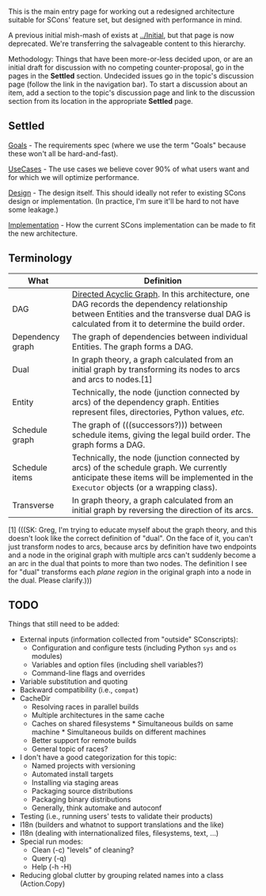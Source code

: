 This is the main entry page for working out a redesigned architecture suitable for SCons' feature set, but designed with performance in mind. 

A previous initial mish-mash of exists at [../Initial](DeveloperGuide/ReArchitecture/Initial), but that page is now deprecated.  We're transferring the salvageable content to this hierarchy. 

Methodology:  Things that have been more-or-less decided upon, or are an initial draft for discussion with no competing counter-proposal, go in the pages in the **Settled** section.  Undecided issues go in the topic's discussion page (follow the link in the navigation bar).  To start a discussion about an item, add a section to the topic's discussion page and link to the discussion section from its location in the appropriate **Settled** page. 


## Settled

[Goals](DeveloperGuide/ReArchitecture/Goals) - The requirements spec (where we use the term "Goals" because these won't all be hard-and-fast). 

[UseCases](DeveloperGuide/ReArchitecture/UseCases) - The use cases we believe cover 90% of what users want and for which we will optimize performance. 

[Design](DeveloperGuide/ReArchitecture/Design) - The design itself.  This should ideally not refer to existing SCons design or implementation.  (In practice, I'm sure it'll be hard to not have some leakage.) 

[Implementation](DeveloperGuide/ReArchitecture/Implementation) - How the current SCons implementation can be made to fit the new architecture. 


## Terminology
| What | Definition |
|------|------------|
| DAG  |  [Directed Acyclic Graph](http://en.wikipedia.org/wiki/Directed_acyclic_graph).  In this architecture, one DAG records the dependency relationship between Entities and the transverse dual DAG is calculated from it to determine the build order. 
| Dependency graph  |  The graph of dependencies between individual Entities.  The graph forms a DAG. 
| Dual  |  In graph theory, a graph calculated from an initial graph by transforming its nodes to arcs and arcs to nodes.[1] 
| Entity  |  Technically, the node (junction connected by arcs) of the dependency graph.  Entities represent files, directories, Python values, _etc._ 
| Schedule graph  |  The graph of (((successors?))) between schedule items, giving the legal build order.  The graph forms a DAG. 
| Schedule items  |  Technically, the node (junction connected by arcs) of the schedule graph.  We currently anticipate these items will be implemented in the `Executor` objects (or a wrapping class). 
| Transverse  |  In graph theory, a graph calculated from an initial graph by reversing the direction of its arcs. 


[1] (((SK:  Greg, I'm trying to educate myself about the graph theory, and this doesn't look like the correct definition of "dual".  On the face of it, you can't just transform nodes to arcs, because arcs by definition have two endpoints and a node in the original graph with multiple arcs can't suddenly become a an arc in the dual that points to more than two nodes.  The definition I see for "dual" transforms each _plane region_ in the original graph into a node in the dual.  Please clarify.)))  


## TODO

Things that still need to be added: 

* External inputs (information collected from "outside" SConscripts): 
     * Configuration and configure tests (including Python `sys` and `os` modules) 
     * Variables and option files (including shell variables?) 
     * Command-line flags and overrides 
* Variable substitution and quoting 
* Backward compatibility (i.e., `compat`) 
* CacheDir 
     * Resolving races in parallel builds 
     * Multiple architectures in the same cache 
     * Caches on shared filesystems 
           * Simultaneous builds on same machine 
           * Simultaneous builds on different machines 
     * Better support for remote builds 
     * General topic of races? 
* I don't have a good categorization for this topic: 
     * Named projects with versioning 
     * Automated install targets 
     * Installing via staging areas 
     * Packaging source distributions 
     * Packaging binary distributions 
     * Generally, think automake and autoconf 
* Testing (i.e., running users' tests to validate their products) 
* I18n (builders and whatnot to support translations and the like) 
* I18n (dealing with internationalized files, filesystems, text, ...) 
* Special run modes: 
     * Clean (-c) "levels" of cleaning? 
     * Query (-q) 
     * Help (-h -H) 
* Reducing global clutter by grouping related names into a class (Action.Copy) 